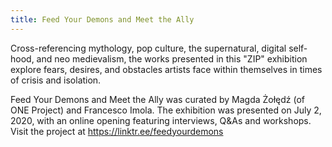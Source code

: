 ```yaml
---
title: Feed Your Demons and Meet the Ally
---
```

Cross-referencing mythology, pop culture, the supernatural, digital self-hood, and neo medievalism, the works presented in this "ZIP" exhibition explore fears, desires, and obstacles artists face within themselves in times of crisis and isolation.

Feed Your Demons and Meet the Ally was curated by Magda Żołędź (of ONE Project) and Francesco Imola. The exhibition was presented on July 2, 2020, with an online opening featuring interviews, Q&As and workshops. Visit the project at https://linktr.ee/feedyourdemons